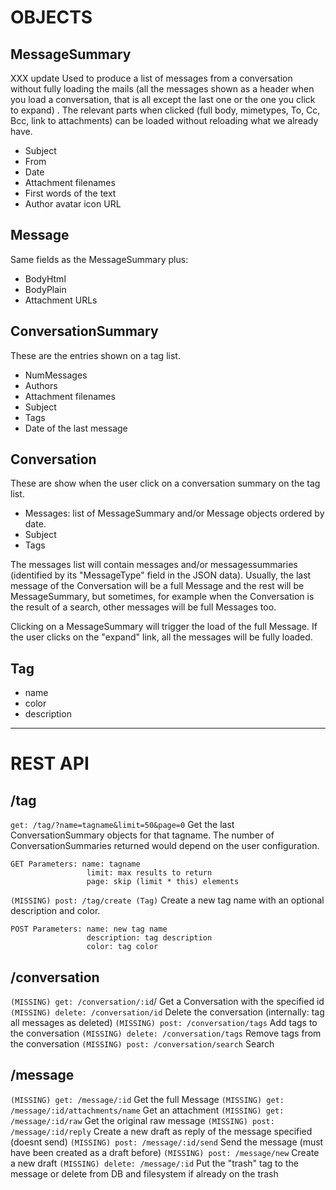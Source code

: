 # OBJECTS

## MessageSummary
XXX update
Used to produce a list of messages from a conversation without
fully loading the mails (all the messages shown as a header when you load a
conversation, that is all except the last one or the one you click to expand) .
The relevant parts when clicked (full body, mimetypes, To, Cc, Bcc, link to
attachments) can be loaded without reloading what we already have.

- Subject
- From
- Date
- Attachment filenames
- First words of the text
- Author avatar icon URL

## Message
Same fields as the MessageSummary plus:

- BodyHtml
- BodyPlain
- Attachment URLs

## ConversationSummary
These are the entries shown on a tag list.

- NumMessages
- Authors
- Attachment filenames
- Subject
- Tags
- Date of the last message

## Conversation
These are show when the user click on a conversation summary on the tag list. 

- Messages: list of MessageSummary and/or Message objects ordered by date.
- Subject
- Tags

The messages list will contain messages and/or messagessummaries (identified by
its "MessageType" field in the JSON data). Usually, the last message of the
Conversation will be a full Message and the rest will be MessageSummary, but
sometimes, for example when the Conversation is the result of a search, other
messages will be full Messages too.

Clicking on a MessageSummary will trigger the load of the full Message. If the
user clicks on the "expand" link, all the messages will be fully loaded.


## Tag
- name
- color
- description

-------------------------------------------------------------------------

# REST API

## /tag
`get: /tag/?name=tagname&limit=50&page=0`
    Get the last ConversationSummary objects for that tagname. The number of
    ConversationSummaries returned would depend on the user configuration.

    GET Parameters: name: tagname
                     limit: max results to return
                     page: skip (limit * this) elements

`(MISSING) post: /tag/create (Tag)`
    Create a new tag name with an optional description and color.

    POST Parameters: name: new tag name
                     description: tag description
                     color: tag color
        

## /conversation
`(MISSING) get: /conversation/:id`/
    Get a Conversation with the specified id
`(MISSING) delete: /conversation/id`
    Delete the conversation (internally: tag all messages as deleted)
`(MISSING) post: /conversation/tags`
    Add tags to the conversation
`(MISSING) delete: /conversation/tags`
    Remove tags from the conversation
`(MISSING) post: /conversation/search`
    Search

## /message
`(MISSING) get: /message/:id`
    Get the full Message
`(MISSING) get: /message/:id/attachments/name`
    Get an attachment
`(MISSING) get: /message/:id/raw`
    Get the original raw message
`(MISSING) post: /message/:id/reply`
    Create a new draft as reply of the message specified (doesnt send)
`(MISSING) post: /message/:id/send`
    Send the message (must have been created as a draft before)
`(MISSING) post: /message/new`
    Create a new draft
`(MISSING) delete: /message/:id`
    Put the "trash" tag to the message or delete from DB and filesystem if
    already on the trash

